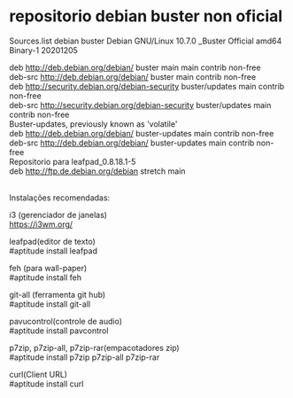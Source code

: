 # repositorio debian buster non oficial


Sources.list debian buster Debian GNU/Linux 10.7.0 _Buster
Official amd64 Binary-1 20201205

deb http://deb.debian.org/debian/ buster main main contrib non-free<br>
deb-src http://deb.debian.org/debian/ buster main contrib non-free<br>
deb http://security.debian.org/debian-security buster/updates main contrib non-free<br>
deb-src http://security.debian.org/debian-security buster/updates main contrib non-free<br>
Buster-updates, previously known as 'volatile'<br>
deb http://deb.debian.org/debian/ buster-updates main contrib non-free<br>
deb-src http://deb.debian.org/debian/ buster-updates main contrib non-free<br>
Repositorio para leafpad_0.8.18.1-5<br>
deb http://ftp.de.debian.org/debian stretch main<br>
<br>

Instalações recomendadas:<br>

i3 (gerenciador de janelas)<br>
https://i3wm.org/<br>

leafpad(editor de texto)<br>
#aptitude install leafpad<br>

feh (para wall-paper)<br>
#aptitude install feh<br>

git-all (ferramenta git hub)<br>
#aptitude install git-all<br>

pavucontrol(controle de audio)<br>
#aptitude install pavcontrol<br>

p7zip, p7zip-all, p7zip-rar(empacotadores zip)<br>
#aptitude install p7zip p7zip-all p7zip-rar<br>

curl(Client URL)<br>
#aptitude install curl<br>





